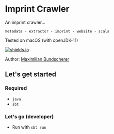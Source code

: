 # Imprint Crawler

An imprint crawler...

``metadata - extractor - imprint - website - scala``

Tested on macOS (with openJDK-11)

[![shields.io](http://img.shields.io/badge/license-Apache2-blue.svg)](http://www.apache.org/licenses/LICENSE-2.0.txt)

Author: [Maximilian Bundscherer](https://bundscherer-online.de)

## Let's get started

### Required

- ``java``
- ``sbt``

### Let's go (developer)

- Run with ``sbt run``
